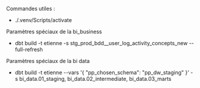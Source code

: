 Commandes utiles :
- ./.venv/Scripts/activate

Paramètres spéciaux de la bi_business
- dbt build -t etienne -s stg_prod_bdd__user_log_activity_concepts_new --full-refresh

Paramètres spéciaux de la bi data
-  dbt build  -t etienne --vars '{ "pp_chosen_schema": "pp_dw_staging" }' -s bi_data.01_staging, bi_data.02_intermediate, bi_data.03_marts 
